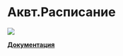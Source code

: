 # Аквт.Расписание 
<a href="https://github.com/Viclouh/AKVT.Raspisanie/graphs/contributors">
  <img src="https://contrib.rocks/image?repo=Viclouh/AKVT.Raspisanie" />
</a>


**[Документация](https://viclouh.github.io/AKVT.Raspisanie/)**
